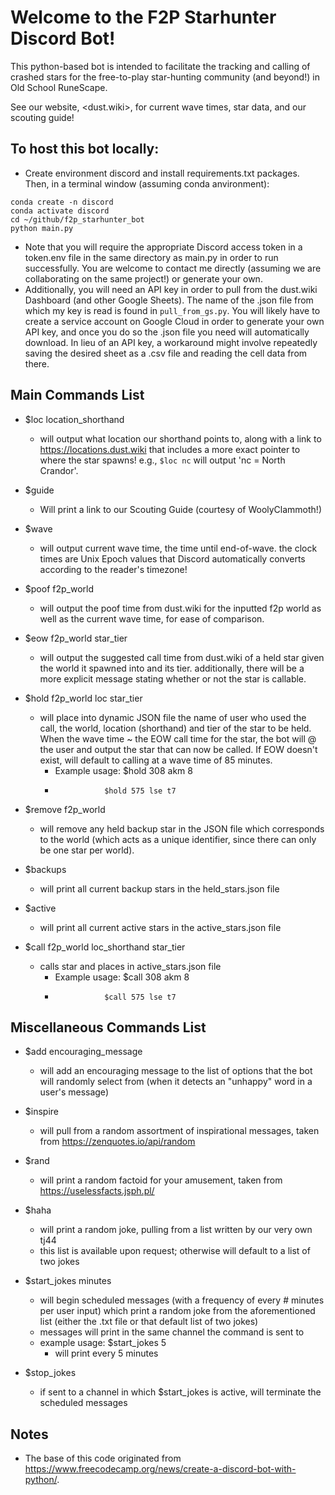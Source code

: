 # Welcome to the F2P Starhunter Discord Bot!
This python-based bot is intended to facilitate the tracking and calling of crashed stars for the free-to-play star-hunting community (and beyond!) in Old School RuneScape. 

See our website, <dust.wiki>, for current wave times, star data, and our scouting guide!

## To host this bot locally:
* Create environment discord and install requirements.txt packages. Then, in a terminal window (assuming conda anvironment):
```
conda create -n discord
conda activate discord
cd ~/github/f2p_starhunter_bot
python main.py
```

  * Note that you will require the appropriate Discord access token in a token.env file in the same directory as main.py in order to run successfully. You are welcome to contact me directly (assuming we are collaborating on the same project!) or generate your own.
  * Additionally, you will need an API key in order to pull from the dust.wiki Dashboard (and other Google Sheets). The name of the .json file from which my key is read is found in `pull_from_gs.py`. You will likely have to create a service account on Google Cloud in order to generate your own API key, and once you do so the .json file you need will automatically download. In lieu of an API key, a workaround might involve repeatedly saving the desired sheet as a .csv file and reading the cell data from there.

## Main Commands List
* $loc location_shorthand
    * will output what location our shorthand points to, along with a link to https://locations.dust.wiki that includes a more exact pointer to where the star spawns! e.g., `$loc nc` will output 'nc = North Crandor'.

* $guide
    * Will print a link to our Scouting Guide (courtesy of WoolyClammoth!)

* $wave
    * will output current wave time, the time until end-of-wave. the clock times are Unix Epoch values that Discord automatically converts according to the reader's timezone!
    
* $poof f2p_world
    * will output the poof time from dust.wiki for the inputted f2p world as well as the current wave time, for ease of comparison.

* $eow f2p_world star_tier
    * will output the suggested call time from dust.wiki of a held star given the world it spawned into and its tier. additionally, there will be a more explicit message stating whether or not the star is callable.

* $hold f2p_world loc star_tier
    * will place into dynamic JSON file the name of user who used the call, the world, location (shorthand) and tier of the star to be held. When the wave time ~ the EOW call time for the star, the bot will @ the user and output the star that can now be called. If EOW doesn't exist, will default to calling at a wave time of 85 minutes.
        * Example usage: $hold 308 akm 8
        *                $hold 575 lse t7
    
* $remove f2p_world
    * will remove any held backup star in the JSON file which corresponds to the world (which acts as a unique identifier, since there can only be one star per world).
    
* $backups
    * will print all current backup stars in the held_stars.json file
    
* $active
    * will print all current active stars in the active_stars.json file

* $call f2p_world loc_shorthand star_tier
    * calls star and places in active_stars.json file
        * Example usage: $call 308 akm 8
        *                $call 575 lse t7

## Miscellaneous Commands List

* $add encouraging_message
    * will add an encouraging message to the list of options that the bot will randomly select from (when it detects an "unhappy" word in a user's message)

* $inspire
    * will pull from a random assortment of inspirational messages, taken from https://zenquotes.io/api/random
    
* $rand
    * will print a random factoid for your amusement, taken from https://uselessfacts.jsph.pl/

* $haha 
    * will print a random joke, pulling from a list written by our very own tj44
    * this list is available upon request; otherwise will default to a list of two jokes

* $start_jokes minutes
    * will begin scheduled messages (with a frequency of every # minutes per user input) which print a random joke from the aforementioned list (either the .txt file or that default list of two jokes)
    * messages will print in the same channel the command is sent to
    * example usage: $start_jokes 5
        * will print every 5 minutes

* $stop_jokes 
    * if sent to a channel in which $start_jokes is active, will terminate the scheduled messages
    

## Notes

* The base of this code originated from https://www.freecodecamp.org/news/create-a-discord-bot-with-python/.